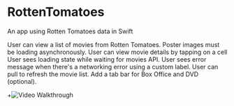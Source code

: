 RottenTomatoes
==============

An app using Rotten Tomatoes data in Swift

User can view a list of movies from Rotten Tomatoes. Poster images must be loading asynchronously.
User can view movie details by tapping on a cell
User sees loading state while waiting for movies API.
User sees error message when there's a networking error using a custom label.
User can pull to refresh the movie list.
Add a tab bar for Box Office and DVD (optional).

+![Video Walkthrough](bloggif_5417b47dd600e.gif)
